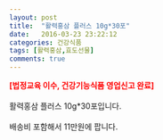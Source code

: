 ```yaml
---
layout: post
title:  "활력홍삼 플러스 10g*30포"
date:   2016-03-23 23:22:12
categories: 건강식품
tags: [활력홍삼,효도선물]
comments: true
---
```


<strong><span style="color: rgb(255, 0, 0);">[법정교육 이수, 건강기능식품 영업신고 완료]</span></strong>
<br><br>
활력홍삼 플러스 10g*30포입니다.
<br><br>
배송비 포함해서 11만원에 팝니다.
<br>
<br>
<img class="image" src="https://2.bp.blogspot.com/-hKEhCF_oQwg/W_ti1m6vfoI/AAAAAAAAA-c/kHCpZNpetC41dFLi2bTa34TVcymso-UlQCLcBGAs/s320/fctgjdfygjdf.jpg" alt=""/>
<br>
<br>
<img class="image" src="http://nbbang.co.kr/data/webedit/20181005142137_cgoodsin.jpg" alt=""/>  